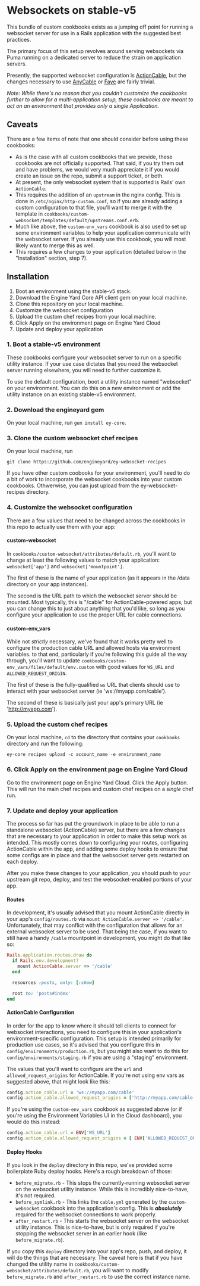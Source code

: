 # Websockets on stable-v5 #

This bundle of custom cookbooks exists as a jumping off point for running a websocket server for use in a Rails application with the suggested best practices.

The primary focus of this setup revolves around serving websockets via Puma running on a dedicated server to reduce the strain on application servers.

Presently, the supported websocket configuration is [ActionCable](https://guides.rubyonrails.org/action_cable_overview.html), but the changes necessary to use [AnyCable](https://github.com/anycable/anycable) or [Faye](https://faye.jcoglan.com/ruby.html) are fairly trivial.

*Note: While there's no reason that you couldn't customize the cookbooks further to allow for a multi-application setup, these cookbooks are meant to act on an environment that provides only a single Application.*

## Caveats ##

There are a few items of note that one should consider before using these cookbooks:

* As is the case with all custom cookbooks that we provide, these cookbooks are not officially supported. That said, if you try them out and have problems, we would very much appreciate it if you would create an issue on the repo, submit a support ticket, or both.
* At present, the only websocket system that is supported is Rails' own `ActionCable`.
* This requires the addition of an `upstream` in the nginx config. This is done in `/etc/nginx/http-custom.conf`, so if you are already adding a custom configuration to that file, you'll want to merge it with the template in `cookbooks/custom-websocket/templates/default/upstreams.conf.erb`.
* Much like above, the `custom-env_vars` cookbook is also used to set up some environment variables to help your application communicate with the websocket server. If you already use this cookbook, you will most likely want to merge this as well.
* This requires a few changes to your application (detailed below in the "Installation" section, step 7).

## Installation ##

1. Boot an environment using the stable-v5 stack.
2. Download the Engine Yard Core API client gem on your local machine.
3. Clone this repository on your local machine.
4. Customize the websocket configuration
5. Upload the custom chef recipes from your local machine.
6. Click Apply on the environment page on Engine Yard Cloud
7. Update and deploy your application

### 1. Boot a stable-v5 environment ###

These cookbooks configure your websocket server to run on a specific utility instance. If your use case dictates that you need the websocket server running elsewhere, you will need to further customize it.

To use the default configuration, boot a utility instance named "websocket" on your environment. You can do this on a new environment or add the utility instance on an existing stable-v5 environment.

### 2. Download the engineyard gem ###

On your local machine, run `gem install ey-core`.

### 3. Clone the custom websocket chef recipes ###

On your local machine, run 

```
git clone https://github.com/engineyard/ey-websocket-recipes
```

If you have other custom coobooks for your environment, you'll need to do a bit of work to incorporate the websocket cookbooks into your custom cookbooks. Othwerwise, you can just upload from the ey-websocket-recipes directory.

### 4. Customize the websocket configuration ###

There are a few values that need to be changed across the cookbooks in this repo to actually use them with your app:

#### custom-websocket ####

In `cookbooks/custom-websocket/attributes/default.rb`, you'll want to change at least the following values to match your application: `websocket['app']` and `websocket['mountpoint']`.

The first of these is the name of your application (as it appears in the /data directory on your app instances).

The second is the URL path to which the websocket server should be mounted. Most typically, this is "/cable" for ActionCable-powered apps, but you can change this to just about anything that you'd like, so long as you configure your application to use the proper URL for cable connections.

#### custom-env_vars ####

While not *strictly* necessary, we've found that it works pretty well to configure the production cable URL and allowed hosts via environment variables. to that end, particularly if you're following this guide all the way through, you'll want to update `cookbooks/custom-env_vars/files/default/env.custom` with good values for `WS_URL` and `ALLOWED_REQUEST_ORIGIN`.

The first of these is the fully-qualified `ws` URL that clients should use to interact with your websocket server (ie 'ws://myapp.com/cable').

The second of these is basically just your app's primary URL (ie 'http://myapp.com').

### 5. Upload the custom chef recipes ###

On your local machine, `cd` to the directory that contains your `cookbooks` directory and run the following:

```
ey-core recipes upload -c account_name -e environment_name
```

### 6. Click Apply on the environment page on Engine Yard Cloud ###

Go to the environment page on Engine Yard Cloud. Click the Apply button. This will run the main chef recipes and custom chef recipes on a *single* chef run.

### 7. Update and deploy your application ###

The process so far has put the groundwork in place to be able to run a standalone websocket (ActionCable) server, but there are a few changes that are necessary to your application in order to make this setup work as intended. This mostly comes down to configuring your routes, configuring ActionCable within the app, and adding some deploy hooks to ensure that some configs are in place and that the websocket server gets restarted on each deploy.

After you make these changes to your application, you should push to your upstream git repo, deploy, and test the websocket-enabled portions of your app.

#### Routes ####

In development, it's usually advised that you mount ActionCable directly in your app's `config/routes.rb` via `mount ActionCable.server => '/cable'`. Unfortunately, that may conflict with the configuration that allows for an external websocket server to be used. That being the case, if you want to still have a handy `/cable` mountpoint in development, you might do that like so:

```ruby
Rails.application.routes.draw do
  if Rails.env.development?
    mount ActionCable.server => '/cable'
  end

  resources :posts, only: [:show]

  root to: 'posts#index'
end
```

#### ActionCable Configuration ####

In order for the app to know where it should tell clients to connect for websocket interactions, you need to configure this in your application's environment-specific configuration. This setup is intended primarily for production use cases, so it's advised that you configure this in `config/environments/production.rb`, but you might also want to do this for `config/environments/staging.rb` if you are using a "staging" environment.

The values that you'll want to configure are the `url` and `allowed_request_origins` for ActionCable. If you're not using env vars as suggested above, that might look like this:

```ruby
config.action_cable.url = 'ws://myapp.com/cable'
config.action_cable.allowed_request_origins = ['http://myapp.com/cable']
```

If you're using the `custom-env_vars` cookbook as suggested above (or if you're using the Environment Variables UI in the Cloud dashboard), you would do this instead:

```ruby
config.action_cable.url = ENV['WS_URL']
config.action_cable.allowed_request_origins = [ ENV['ALLOWED_REQUEST_ORIGIN'] ]
```

#### Deploy Hooks ####

If you look in the `deploy` directory in this repo, we've provided some boilerplate Ruby deploy hooks. Here's a rough breakdown of those:

* `before_migrate.rb` - This stops the currently-running websocket server on the websocket utility instance. While this is incredibly nice-to-have, it's not required.
* `before_symlink.rb` - This links the `cable.yml` generated by the `custom-websocket` cookbook into the application's config. This is ***absolutely*** required for the websocket connections to work properly.
* `after_restart.rb` - This starts the websocket server on the websocket utility instance. This is nice-to-have, but is only required if you're stopping the websocket server in an earlier hook (like `before_migrate.rb`).

If you copy this `deploy` directory into your app's repo, push, and deploy, it will do the things that are necessary. The caveat here is that if you have changed the utility name in `cookbooks/custom-websocket/attributes/default.rb`, you will want to modify `before_migrate.rb` and `after_restart.rb` to use the correct instance name.

